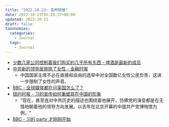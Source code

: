 ```yaml
---
title: "2022.10.23: 各种链接"
date: 2022-10-23T05:28:37+08:00
updated: 2022-10-23
draft: false
taxonomies:
  categories:
    - Journal
  tags:
    - Journal
---
```


- [少数几家公司控制着我们购买的几乎所有东西 - 啤酒是最新的成员](https://www.businessinsider.com/companies-control-everything-we-buy-2017-8)
- [中共新的领导层排除了女性 - 金融时报](https://www.ft.com/content/3c32a37d-32cd-481d-af5e-45fc177c654c)
  - 中国国家主席不必在直接和自由的选举中对全国数亿女性公民负责，这进一步限制了女性的声音。
- [BBC - 全球媒体都在问英国怎么了？](https://www.bbc.co.uk/news/uk-politics-63342558)
- [纽约时报 - 习的宣传如何重塑其在中国的形象](https://www.nytimes.com/interactive/2022/10/23/world/asia/xi-propaganda.html)
  - "现在，甚至连对中共历史的描述也围绕着他展开，仿佛党的演变都是在无情地朝着他的领导方向发展。以去年在北京开幕的中国共产党博物馆为例。"
- [BBC - 习的 party 才刚刚开始](https://www.bbc.com/news/world-asia-china-63225277)
